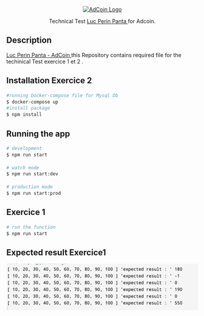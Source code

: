 <p align="center">
  <a href="https://adcoin.fr/" target="blank"><img src="https://adcoin.fr/img/logo.png" width="200" alt="AdCoin Logo" /></a>
</p>

  <p align="center">Technical Test <a href="#" target="_blank">Luc Perin Panta </a> for   Adcoin.</p>
    <p align="center">

 
## Description

[Luc Perin Panta - AdCoin ](https://github.com/pantaLuc/testAdCoin) this Repository contains required file for the techinical Test exercice 1 et 2 .

## Installation Exercice 2

```bash
#running Docker-compose file for Mysql Db
$ docker-compose up
#install package 
$ npm install
```

## Running the app

```bash
# development
$ npm run start

# watch mode
$ npm run start:dev

# production mode
$ npm run start:prod
```

## Exercice 1

```bash
# run the function 
$ npm run start
```

## Expected result Exercice1
![Alt text](/exercice1/result.png?raw=true "Title")
